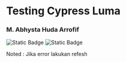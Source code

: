# Testing Cypress Luma

### M. Abhysta Huda Arrofif
<img alt="Static Badge" src="https://img.shields.io/badge/Cypress-green">
<img alt="Static Badge" src="https://img.shields.io/badge/Cypress-Testing-green">




Noted : Jika error lakukan refesh
